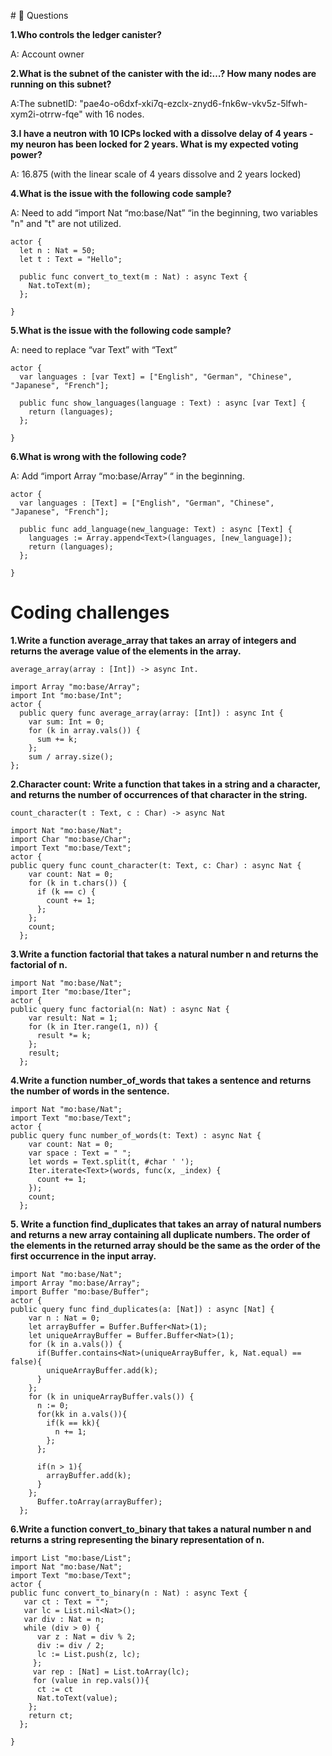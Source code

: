  #<a id="questions"> 🙋 Questions </a>

**1.Who controls the ledger canister?**

A: Account owner

**2.What is the subnet of the canister with the id:…? How many nodes are running on this subnet?**

A:The subnetID: "pae4o-o6dxf-xki7q-ezclx-znyd6-fnk6w-vkv5z-5lfwh-xym2i-otrrw-fqe"  with 16 nodes.

**3.I have a neutron with 10 ICPs locked with a dissolve delay of 4 years - my neuron has been locked for 2 years. What is my expected voting power?**

A: 16.875 (with the linear scale of 4 years dissolve and 2 years locked)

**4.What is the issue with the following code sample?** 

A:  Need to add “import Nat “mo:base/Nat” “in the beginning, two variables "n" and "t" are not utilized.
```
actor {
  let n : Nat = 50;
  let t : Text = "Hello";

  public func convert_to_text(m : Nat) : async Text {
    Nat.toText(m);
  };
 
}
```
**5.What is the issue with the following code sample?** 

A: need to replace “var Text” with “Text”
```
actor {
  var languages : [var Text] = ["English", "German", "Chinese", "Japanese", "French"];

  public func show_languages(language : Text) : async [var Text] {
    return (languages);
  };
 
}
```
**6.What is wrong with the following code?**

A: Add “import Array “mo:base/Array” “ in the beginning.
```
actor {
  var languages : [Text] = ["English", "German", "Chinese", "Japanese", "French"];

  public func add_language(new_language: Text) : async [Text] {
    languages := Array.append<Text>(languages, [new_language]);
    return (languages);
  };
 
}
```

# <a id="coding-challenges"> Coding challenges </a>

**1.Write a function average_array that takes an array of integers and returns the average value of the elements in the array.**
```
average_array(array : [Int]) -> async Int. 
```
```
import Array "mo:base/Array";
import Int "mo:base/Int";
actor {
  public query func average_array(array: [Int]) : async Int {
    var sum: Int = 0;
    for (k in array.vals()) {
      sum += k;
    };
    sum / array.size();
};
```
**2.Character count: Write a function that takes in a string and a character, and returns the number of occurrences of that character in the string.**
```
count_character(t : Text, c : Char) -> async Nat
```

```
import Nat "mo:base/Nat";
import Char "mo:base/Char";
import Text "mo:base/Text";
actor {
public query func count_character(t: Text, c: Char) : async Nat {
    var count: Nat = 0;
    for (k in t.chars()) {
      if (k == c) {
        count += 1;
      };
    };
    count;
  };
``` 
**3.Write a function factorial that takes a natural number n and returns the factorial of n.**
```
import Nat "mo:base/Nat";
import Iter "mo:base/Iter";
actor {
public query func factorial(n: Nat) : async Nat {
    var result: Nat = 1;
    for (k in Iter.range(1, n)) {
      result *= k;
    };
    result;
  };
``` 
**4.Write a function number_of_words that takes a sentence and returns the number of words in the sentence.**
```
import Nat "mo:base/Nat";
import Text "mo:base/Text";
actor {
public query func number_of_words(t: Text) : async Nat {
    var count: Nat = 0;
    var space : Text = " ";
    let words = Text.split(t, #char ' ');
    Iter.iterate<Text>(words, func(x, _index) {
      count += 1;
    });
    count;
  };
``` 
**5. Write a function find_duplicates that takes an array of natural numbers and returns a new array containing all duplicate numbers. The order of the elements in the returned array should be the same as the order of the first occurrence in the input array.**
```
import Nat "mo:base/Nat";
import Array "mo:base/Array";
import Buffer "mo:base/Buffer";
actor {
public query func find_duplicates(a: [Nat]) : async [Nat] {
    var n : Nat = 0;
    let arrayBuffer = Buffer.Buffer<Nat>(1);
    let uniqueArrayBuffer = Buffer.Buffer<Nat>(1);
    for (k in a.vals()) {
      if(Buffer.contains<Nat>(uniqueArrayBuffer, k, Nat.equal) == false){
        uniqueArrayBuffer.add(k);
      }
    };
    for (k in uniqueArrayBuffer.vals()) {
      n := 0;
      for(kk in a.vals()){
        if(k == kk){
          n += 1;
        };
      };
    
      if(n > 1){
        arrayBuffer.add(k);
      }   
    };
      Buffer.toArray(arrayBuffer);
  };

``` 
**6.Write a function convert_to_binary that takes a natural number n and returns a string representing the binary representation of n.**
```
import List "mo:base/List";
import Nat "mo:base/Nat";
import Text "mo:base/Text";
actor {
public func convert_to_binary(n : Nat) : async Text {
   var ct : Text = "";
   var lc = List.nil<Nat>();
   var div : Nat = n;
   while (div > 0) {
      var z : Nat = div % 2;
      div := div / 2;
      lc := List.push(z, lc);
     };
     var rep : [Nat] = List.toArray(lc);
     for (value in rep.vals()){
      ct := ct 
      Nat.toText(value);
    };
    return ct;
  };
  
}

``` 
